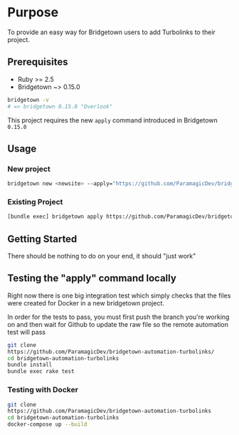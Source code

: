 # Purpose

To provide an easy way for Bridgetown users to add Turbolinks to their project.

## Prerequisites

- Ruby >= 2.5
- Bridgetown ~> 0.15.0

```bash
bridgetown -v
# => bridgetown 0.15.0 "Overlook"
```

This project requires the new `apply` command introduced in Bridgetown
`0.15.0`

## Usage

### New project

```bash
bridgetown new <newsite> --apply="https://github.com/ParamagicDev/bridgetown-automation-turbolinks"
```

### Existing Project

```bash
[bundle exec] bridgetown apply https://github.com/ParamagicDev/bridgetown-automation-turbolinks
```

## Getting Started

There should be nothing to do on your end, it should "just work"

## Testing the "apply" command locally

Right now there is one big integration test which simply
checks that the files were created for Docker in a new bridgetown project.

In order for the tests to pass, you must first push the branch you're working on and then
wait for Github to update the raw file so the remote automation test will pass

```bash
git clone
https://github.com/ParamagicDev/bridgetown-automation-turbolinks/
cd bridgetown-automation-turbolinks
bundle install
bundle exec rake test
```

### Testing with Docker

```bash
git clone
https://github.com/ParamagicDev/bridgetown-automation-turbolinks
cd bridgetown-automation-turbolinks
docker-compose up --build
```
